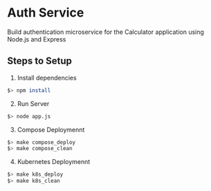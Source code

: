 # Auth Service

Build authentication microservice for the Calculator application using Node.js and Express

## Steps to Setup

1. Install dependencies

```bash
$> npm install
```

2. Run Server

```bash
$> node app.js
```

3. Compose Deploymennt

```bash
$> make compose_deploy
$> make compose_clean
```

4. Kubernetes Deploymennt

```bash
$> make k8s_deploy
$> make k8s_clean
```
